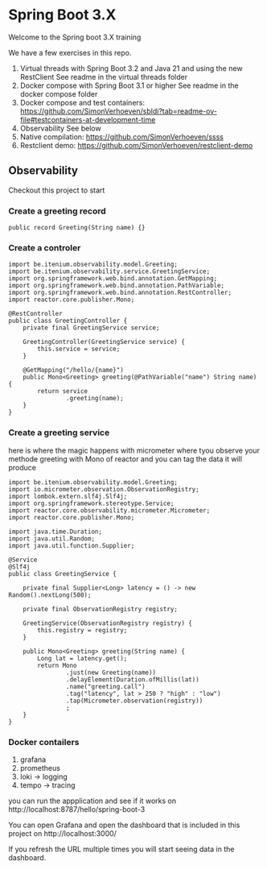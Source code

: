 # Spring Boot 3.X 

Welcome to the Spring boot 3.X training

We have a few exercises in this repo.

1. Virtual threads with Spring Boot 3.2 and Java 21 and using the new RestClient
	See readme in the virtual threads folder
2. Docker compose with Spring Boot 3.1 or higher
	See readme in the docker compose folder
3. Docker compose and test containers: https://github.com/SimonVerhoeven/sbldi?tab=readme-ov-file#testcontainers-at-development-time
4. Observability
	See below
5. Native compilation: https://github.com/SimonVerhoeven/ssss
6. Restclient demo: https://github.com/SimonVerhoeven/restclient-demo

## Observability

Checkout this project to start

### Create a greeting record

```
public record Greeting(String name) {}
```

### Create a controler

```
import be.itenium.observability.model.Greeting;
import be.itenium.observability.service.GreetingService;
import org.springframework.web.bind.annotation.GetMapping;
import org.springframework.web.bind.annotation.PathVariable;
import org.springframework.web.bind.annotation.RestController;
import reactor.core.publisher.Mono;

@RestController
public class GreetingController {
    private final GreetingService service;

    GreetingController(GreetingService service) {
        this.service = service;
    }

    @GetMapping("/hello/{name}")
    public Mono<Greeting> greeting(@PathVariable("name") String name) {
        return service
                .greeting(name);
    }
}
```

### Create a greeting service

here is where the magic happens with micrometer where tyou observe your methode greeting with Mono of reactor and you can tag the data it will produce

```
import be.itenium.observability.model.Greeting;
import io.micrometer.observation.ObservationRegistry;
import lombok.extern.slf4j.Slf4j;
import org.springframework.stereotype.Service;
import reactor.core.observability.micrometer.Micrometer;
import reactor.core.publisher.Mono;

import java.time.Duration;
import java.util.Random;
import java.util.function.Supplier;

@Service
@Slf4j
public class GreetingService {

    private final Supplier<Long> latency = () -> new Random().nextLong(500);

    private final ObservationRegistry registry;

    GreetingService(ObservationRegistry registry) {
        this.registry = registry;
    }

    public Mono<Greeting> greeting(String name) {
        Long lat = latency.get();
        return Mono
                .just(new Greeting(name))
                .delayElement(Duration.ofMillis(lat))
                .name("greeting.call")
                .tag("latency", lat > 250 ? "high" : "low")
                .tap(Micrometer.observation(registry))
                ;
    }
}
```

### Docker contailers

1. grafana
2. prometheus
3. loki -> logging
4. tempo -> tracing

you can run the appplication and see if it works on http://localhost:8787/hello/spring-boot-3

You can open Grafana and open the dashboard that is included in this project on http://localhost:3000/ 

If you refresh the URL multiple times you will start seeing data in the dashboard.

